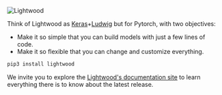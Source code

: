 
![Lightwood](https://mindsdb.github.io/lightwood/assets/logo.png) 


Think of Lightwood as [Keras](https://keras.io/)+[Ludwig](https://github.com/uber/ludwig) but for Pytorch, with two objectives:

- Make it so simple that you can build models with just a few lines of code.
- Make it so flexible that you can change and customize everything.


```python
pip3 install lightwood
```
We invite you to explore the [Lightwood's documentation site](https://mindsdb.github.io/lightwood/) to learn everything there is to know about the latest release.
